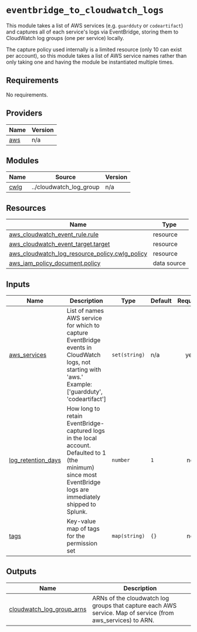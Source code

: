 # `eventbridge_to_cloudwatch_logs`

This module takes a list of AWS services (e.g. `guardduty` or `codeartifact`) and captures all of each service's logs
via EventBridge, storing them to CloudWatch log groups (one per service) locally.

The capture policy used internally is a limited resource (only 10 can exist per account), so this module takes a list
of AWS service names rather than only taking one and having the module be instantiated multiple times.

<!-- BEGIN_TF_DOCS -->
## Requirements

No requirements.

## Providers

| Name | Version |
|------|---------|
| <a name="provider_aws"></a> [aws](#provider\_aws) | n/a |

## Modules

| Name | Source | Version |
|------|--------|---------|
| <a name="module_cwlg"></a> [cwlg](#module\_cwlg) | ../cloudwatch_log_group | n/a |

## Resources

| Name | Type |
|------|------|
| [aws_cloudwatch_event_rule.rule](https://registry.terraform.io/providers/hashicorp/aws/latest/docs/resources/cloudwatch_event_rule) | resource |
| [aws_cloudwatch_event_target.target](https://registry.terraform.io/providers/hashicorp/aws/latest/docs/resources/cloudwatch_event_target) | resource |
| [aws_cloudwatch_log_resource_policy.cwlg_policy](https://registry.terraform.io/providers/hashicorp/aws/latest/docs/resources/cloudwatch_log_resource_policy) | resource |
| [aws_iam_policy_document.policy](https://registry.terraform.io/providers/hashicorp/aws/latest/docs/data-sources/iam_policy_document) | data source |

## Inputs

| Name | Description | Type | Default | Required |
|------|-------------|------|---------|:--------:|
| <a name="input_aws_services"></a> [aws\_services](#input\_aws\_services) | List of names AWS service for which to capture EventBridge events in CloudWatch logs, not starting with 'aws.' Example: ['guardduty', 'codeartifact'] | `set(string)` | n/a | yes |
| <a name="input_log_retention_days"></a> [log\_retention\_days](#input\_log\_retention\_days) | How long to retain EventBridge-captured logs in the local account. Defaulted to 1 (the minimum) since most EventBridge logs are immediately shipped to Splunk. | `number` | `1` | no |
| <a name="input_tags"></a> [tags](#input\_tags) | Key-value map of tags for the permission set | `map(string)` | `{}` | no |

## Outputs

| Name | Description |
|------|-------------|
| <a name="output_cloudwatch_log_group_arns"></a> [cloudwatch\_log\_group\_arns](#output\_cloudwatch\_log\_group\_arns) | ARNs of the cloudwatch log groups that capture each AWS service. Map of service (from aws\_services) to ARN. |
<!-- END_TF_DOCS -->